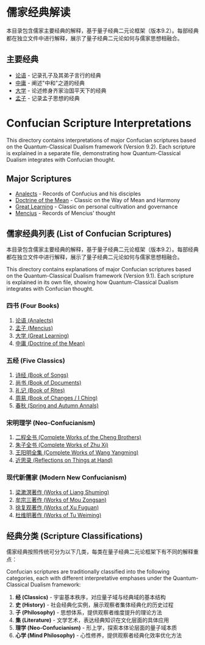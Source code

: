 # 儒家经典解读

本目录包含儒家主要经典的解释，基于量子经典二元论框架（版本9.2）。每部经典都在独立文件中进行解释，展示了量子经典二元论如何与儒家思想相融合。

## 主要经典

- [论语](Analects.md) - 记录孔子及其弟子言行的经典
- [中庸](Doctrine_of_the_Mean.md) - 阐述"中和"之道的经典
- [大学](Great_Learning.md) - 论述修身齐家治国平天下的经典
- [孟子](Mencius.md) - 记录孟子思想的经典

# Confucian Scripture Interpretations

This directory contains interpretations of major Confucian scriptures based on the Quantum-Classical Dualism framework (Version 9.2). Each scripture is explained in a separate file, demonstrating how Quantum-Classical Dualism integrates with Confucian thought.

## Major Scriptures

- [Analects](Analects.md) - Records of Confucius and his disciples
- [Doctrine of the Mean](Doctrine_of_the_Mean.md) - Classic on the Way of Mean and Harmony
- [Great Learning](Great_Learning.md) - Classic on personal cultivation and governance
- [Mencius](Mencius.md) - Records of Mencius' thought

## 儒家经典列表 (List of Confucian Scriptures)

本目录包含儒家主要经典的解释，基于量子经典二元论框架（版本9.2）。每部经典都在独立文件中进行解释，展示了量子经典二元论如何与儒家思想相融合。

This directory contains explanations of major Confucian scriptures based on the Quantum-Classical Dualism framework (Version 9.1). Each scripture is explained in its own file, showing how Quantum-Classical Dualism integrates with Confucian thought.

### 四书 (Four Books)
1. [论语 (Analects)](Analects.md)
2. [孟子 (Mencius)](Mencius.md)
3. [大学 (Great Learning)](Great_Learning.md)
4. [中庸 (Doctrine of the Mean)](Doctrine_of_the_Mean.md)

### 五经 (Five Classics)
1. [诗经 (Book of Songs)](Book_of_Songs.md) <!-- 待创建 -->
2. [尚书 (Book of Documents)](Book_of_Documents.md) <!-- 待创建 -->
3. [礼记 (Book of Rites)](Book_of_Rites.md) <!-- 待创建 -->
4. [周易 (Book of Changes / I Ching)](I_Ching.md) <!-- 待创建 -->
5. [春秋 (Spring and Autumn Annals)](Spring_and_Autumn_Annals.md) <!-- 待创建 -->

### 宋明理学 (Neo-Confucianism)
1. [二程全书 (Complete Works of the Cheng Brothers)](Cheng_Brothers.md) <!-- 待创建 -->
2. [朱子全书 (Complete Works of Zhu Xi)](Zhu_Xi.md) <!-- 待创建 -->
3. [王阳明全集 (Complete Works of Wang Yangming)](Wang_Yangming.md) <!-- 待创建 -->
4. [近思录 (Reflections on Things at Hand)](Reflections_on_Things_at_Hand.md) <!-- 待创建 -->

### 现代新儒家 (Modern New Confucianism)
1. [梁漱溟著作 (Works of Liang Shuming)](Liang_Shuming.md) <!-- 待创建 -->
2. [牟宗三著作 (Works of Mou Zongsan)](Mou_Zongsan.md) <!-- 待创建 -->
3. [徐复观著作 (Works of Xu Fuguan)](Xu_Fuguan.md) <!-- 待创建 -->
4. [杜维明著作 (Works of Tu Weiming)](Tu_Weiming.md) <!-- 待创建 -->

## 经典分类 (Scripture Classifications)

儒家经典按照传统可分为以下几类，每类在量子经典二元论框架下有不同的解释重点：

Confucian scriptures are traditionally classified into the following categories, each with different interpretative emphases under the Quantum-Classical Dualism framework:

1. **经 (Classics)** - 宇宙基本秩序，对应量子域与经典域的基本结构
2. **史 (History)** - 社会经典化实例，展示观察者集体经典化的历史过程
3. **子 (Philosophy)** - 思想体系，提供观察者维度提升的理论方法
4. **集 (Literature)** - 文学艺术，表达经典知识在文化层面的具体应用
5. **理学 (Neo-Confucianism)** - 形上学，探索本体论层面的量子域本质
6. **心学 (Mind Philosophy)** - 心性修养，提供观察者经典化效率优化方法